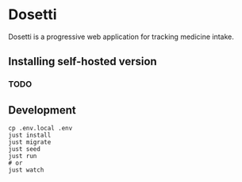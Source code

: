 # Dosetti

Dosetti is a progressive web application for tracking medicine intake.

## Installing self-hosted version

### TODO

## Development

```
cp .env.local .env
just install
just migrate
just seed
just run
# or
just watch
```